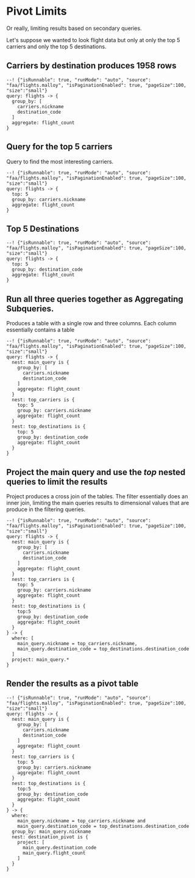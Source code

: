 # Pivot Limits

Or really, limiting results based on secondary queries.

Let's suppose we wanted to look flight data but only at only the top 5 carriers and only the top 5 destinations.

## Carriers by destination produces 1958 rows
```malloy
--! {"isRunnable": true, "runMode": "auto", "source": "faa/flights.malloy", "isPaginationEnabled": true, "pageSize":100, "size":"small"}
query: flights -> {
  group_by: [
    carriers.nickname
    destination_code
  ]
  aggregate: flight_count
}
```

## Query for the top 5 carriers
Query to find the most interesting carriers.
```malloy
--! {"isRunnable": true, "runMode": "auto", "source": "faa/flights.malloy", "isPaginationEnabled": true, "pageSize":100, "size":"small"}
query: flights -> {
  top: 5
  group_by: carriers.nickname
  aggregate: flight_count
}
```

## Top 5 Destinations
```malloy
--! {"isRunnable": true, "runMode": "auto", "source": "faa/flights.malloy", "isPaginationEnabled": true, "pageSize":100, "size":"small"}
query: flights -> {
  top: 5
  group_by: destination_code
  aggregate: flight_count
}
```

## Run all three queries together as Aggregating Subqueries.
Produces a table with a single row and three columns.  Each column essentially contains a table
```malloy
--! {"isRunnable": true, "runMode": "auto", "source": "faa/flights.malloy", "isPaginationEnabled": true, "pageSize":100, "size":"small"}
query: flights -> {
  nest: main_query is {
    group_by: [
      carriers.nickname
      destination_code
    ]
    aggregate: flight_count
  }
  nest: top_carriers is {
    top: 5
    group_by: carriers.nickname
    aggregate: flight_count
  }
  nest: top_destinations is {
    top: 5
    group_by: destination_code
    aggregate: flight_count
  }
}
```

## Project the main query and use the *top* nested queries to limit the results
Project produces a cross join of the tables.  The filter essentially does an inner join, limiting the main queries results to
dimensional values that are produce in the filtering queries.
```malloy
--! {"isRunnable": true, "runMode": "auto", "source": "faa/flights.malloy", "isPaginationEnabled": true, "pageSize":100, "size":"small"}
query: flights -> {
  nest: main_query is {
    group_by: [
      carriers.nickname
      destination_code
    ]
    aggregate: flight_count
  }
  nest: top_carriers is {
    top: 5
    group_by: carriers.nickname
    aggregate: flight_count
  }
  nest: top_destinations is {
    top:5
    group_by: destination_code
    aggregate: flight_count
  }
} -> {
  where: [
    main_query.nickname = top_carriers.nickname,
    main_query.destination_code = top_destinations.destination_code
  ]
  project: main_query.*
}
```

## Render the results as a pivot table
```malloy
--! {"isRunnable": true, "runMode": "auto", "source": "faa/flights.malloy", "isPaginationEnabled": true, "pageSize":100, "size":"small"}
query: flights -> {
  nest: main_query is {
    group_by: [
      carriers.nickname
      destination_code
    ]
    aggregate: flight_count
  }
  nest: top_carriers is {
    top: 5
    group_by: carriers.nickname
    aggregate: flight_count
  }
  nest: top_destinations is {
    top:5
    group_by: destination_code
    aggregate: flight_count
  }
} -> {
  where:
    main_query.nickname = top_carriers.nickname and
    main_query.destination_code = top_destinations.destination_code
  group_by: main_query.nickname
  nest: destination_pivot is {
    project: [
      main_query.destination_code
      main_query.flight_count
    ]
  }
}
```